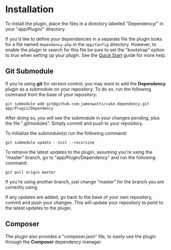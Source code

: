 Installation
============

To install the plugin, place the files in a directory labelled "Dependency/" in your "app/Plugin/" directory.

If you'd like to define your dependencies in a separate file the plugin looks for a file named ```dependency.php``` in the ```app/Config``` directory. However, to enable the plugin to search for this file be sure to set the "bootstrap" option to *true* when setting up your plugin. See the [Quick Start](../Tutorials/Quick-Start.md) guide for more help.

Git Submodule
-------------

If you're using **git** for version control, you may want to add the **Dependency** plugin as a submodule on your repository. To do so, run the following command from the base of your repository:

```
git submodule add git@github.com:jameswatts/cake-dependency.git app/Plugin/Dependency
```

After doing so, you will see the submodule in your changes pending, plus the file ".gitmodules". Simply commit and push to your repository.

To initialize the submodule(s) run the following command:

```
git submodule update --init --recursive
```

To retreive the latest updates to the plugin, assuming you're using the "master" branch, go to "app/Plugin/Dependency" and run the following command:

```
git pull origin master
```

If you're using another branch, just change "master" for the branch you are currently using.

If any updates are added, go back to the base of your own repository, commit and push your changes. This will update your repository to point to the latest updates to the plugin.

Composer
--------

The plugin also provides a "composer.json" file, to easily use the plugin through the **Composer** dependency manager.


